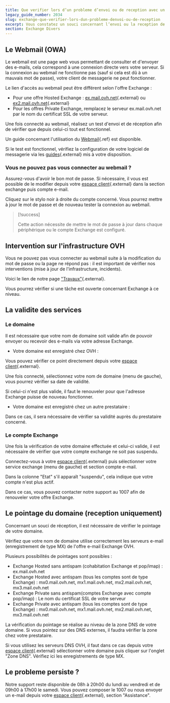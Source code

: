 ```yaml
---
title: Que verifier lors d’un probleme d’envoi ou de reception avec un compte Exchange ?
legacy_guide_number: 2034
slug: exchange-que-verifier-lors-dun-probleme-denvoi-ou-de-reception
excerpt: Vous constatez un souci concernant l’envoi ou la reception de vos e-mails ? Differents tests sont realisables a votre niveau afin d’effectuer les premieres verifications. Ces tests sont expliques ci-dessous.
section: Exchange Divers
---
```



## Le Webmail (OWA)
Le webmail est une page web vous permettant de consulter et d'envoyer des e-mails, cela correspond à une connexion directe vers votre serveur. Si la connexion au webmail ne fonctionne pas (sauf si cela est dû à un mauvais mot de passe), votre client de messagerie ne peut fonctionner.

Le lien d'accès au webmail peut être différent selon l'offre Exchange :

- Pour une offre Hosted Exchange : [ex.mail.ovh.net](https://ex.mail.ovh.net){.external} ou [ex2.mail.ovh.net](https://ex2.mail.ovh.net){.external}
- Pour les offres Private Exchange, remplacez le serveur ex.mail.ovh.net par le nom du certificat SSL de votre serveur.

Une fois connecté au webmail, réalisez un test d'envoi et de réception afin de vérifier que depuis celui-ci tout est fonctionnel.

Un guide concernant l'utilisation du [Webmail]({legacy}1918){.ref} est disponible.

Si le test est fonctionnel, vérifiez la configuration de votre logiciel de messagerie via les  [guides](https://www.ovh.com/fr/emails/hosted-exchange/guides/){.external} mis à votre disposition.


### Vous ne pouvez pas vous connecter au webmail ?
Assurez-vous d'avoir le bon mot de passe. Si nécessaire, il vous est possible de le modifier depuis votre [espace client](https://www.ovh.com/manager/web){.external} dans la section exchange puis compte e-mail.

Cliquez sur le stylo noir à droite du compte concerné. Vous pourrez mettre à jour le mot de passe et de nouveau tester la connexion au webmail.



> [!success]
>
> Cette action nécessite de mettre le mot de passe à jour dans chaque
> périphérique ou le compte Exchange est configuré.
> 


## Intervention sur l'infrastructure OVH
Vous ne pouvez pas vous connecter au webmail suite à la modification du mot de passe ou la page ne répond pas : il est important de vérifier nos interventions (mise à jour de l'infrastructure, incidents).

Voici le lien de notre page ["Travaux"](http://travaux.ovh.net/?project=3&status=all&perpage=50){.external}.

Vous pourrez vérifier si une tâche est ouverte concernant Exchange à ce niveau.


## La validite des services

### Le domaine
Il est nécessaire que votre nom de domaine soit valide afin de pouvoir envoyer ou recevoir des e-mails via votre adresse Exchange.

- Votre domaine est enregistré chez OVH :

Vous pouvez vérifier ce point directement depuis votre [espace client](https://www.ovh.com/manager/web){.external}.

Une fois connecté, sélectionnez votre nom de domaine (menu de gauche), vous pourrez vérifier sa date de validité.

Si celui-ci n'est plus valide, il faut le renouveler pour que l'adresse Exchange puisse de nouveau fonctionner.

- Votre domaine est enregistré chez un autre prestataire :

Dans ce cas, il sera nécessaire de vérifier sa validité auprès du prestataire concerné.


### Le compte Exchange
Une fois la vérification de votre domaine effectuée et celui-ci valide, il est nécessaire de vérifier que votre compte exchange ne soit pas suspendu.

Connectez-vous à votre [espace client](https://www.ovh.com/manager/web){.external} puis sélectionner votre service exchange (menu de gauche) et section compte e-mail.

Dans la colonne "Etat" s'il apparaît "suspendu", cela indique que votre compte n'est plus actif.

Dans ce cas, vous pouvez contacter notre support au 1007 afin de renouveler votre offre Exchange.


## Le pointage du domaine (reception uniquement)
Concernant un souci de réception, il est nécessaire de vérifier le pointage de votre domaine.

Vérifiez que votre nom de domaine utilise correctement les serveurs e-mail (enregistrement de type MX) de l'offre e-mail Exchange OVH.

Plusieurs possibilités de pointages sont possibles :

- Exchange Hosted sans antispam (cohabitation Exchange et pop/imap) : ex.mail.ovh.net
- Exchange Hosted avec antispam (tous les comptes sont de type Exchange) : mx0.mail.ovh.net, mx1.mail.ovh.net, mx2.mail.ovh.net, mx3.mail.ovh.net
- Exchange Private sans antispam(comptes Exchange avec compte pop/imap) : Le nom du certificat SSL de votre serveur
- Exchange Private avec antispam (tous les comptes sont de type Exchange) : mx0.mail.ovh.net, mx1.mail.ovh.net, mx2.mail.ovh.net, mx3.mail.ovh.net

La vérification du pointage se réalise au niveau de la zone DNS de votre domaine. Si vous pointez sur des DNS externes, il faudra vérifier la zone chez votre prestataire.

Si vous utilisez les serveurs DNS OVH, il faut dans ce cas depuis votre [espace client](https://www.ovh.com/manager/web){.external} sélectionner votre domaine puis cliquer sur l'onglet "Zone DNS". Vérifiez ici les enregistrements de type MX.


## Le probleme persiste ?
Notre support reste disponible de 08h à 20h00 du lundi au vendredi et de 09h00 à 17h00 le samedi. Vous pouvez composer le 1007 ou nous envoyer un e-mail depuis votre [espace client](https://www.ovh.com/manager/web){.external}, section "Assistance".